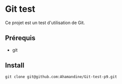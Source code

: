 # Git test

Ce projet est un test d'utilisation de Git.

## Prérequis

- git

## Install

    git clone git@github.com:Ahamandine/Git-test-p9.git